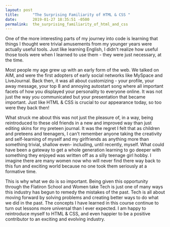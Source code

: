 ```yaml
---
layout: post
title:      "The Surprising Familiarity of HTML & CSS "
date:       2019-01-27 18:35:51 -0500
permalink:  the_surprising_familiarity_of_html_and_css
---
```



One of the more interesting parts of my journey into code is learning that things I thought were trivial amusements from my younger years were actually useful tools. Just like learning English, I didn't realize how useful those tools were when I learned to use them - they were just necessary, at the time.

Most people my age grew up with an early form of the web. We talked on AIM, and were the first adopters of early social networks like MySpace and LiveJournal. Back then, it was all about customizing - your profile, your away message, your top 8 and annoying autostart song where all important facets of how you displayed your personality to everyone online. It was not just the way you communicated but your presentation that became important. Just like HTML & CSS is crucial to our appearance today, so too were they back then!

What struck me about this was not just the pleasure of, in a way, being reintroduced to these old friends in a new and improved way than just editing skins for my preteen journal. It was the regret I felt that as children and preteens and teenagers, I can't remember anyone taking the creativity and self-learning of myself and my girlfriends as anything more than something trivial, shallow even- including, until recently, myself. What could have been a gateway to get a whole generation learning to go deeper with something they enjoyed was written off as a silly teenage girl hobby. I imagine there are many women now who will never find there way back to this fun and exciting world because no one took them seriously at a formative time.

This is why what we do is so important. Being given this opportunity through the Flatiron School and Women take Tech is just one of many ways this industry has begun to remedy the mistakes of the past. Tech is all about moving forward by solving problems and creating better ways to do what we did in the past. The concepts I have learned in this course continue to turn out lessons more universal than I ever expected. I am happy to reintroduce myself to HTML & CSS, and even happier to be a positive contributor to an exciting and evolving industry.
